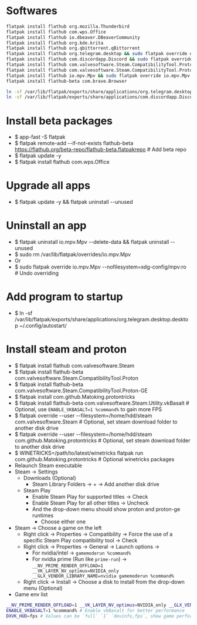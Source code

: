 Softwares
=====
```sh
flatpak install flathub org.mozilla.Thunderbird
flatpak install flathub com.wps.Office
flatpak install flathub io.dbeaver.DBeaverCommunity
flatpak install flathub org.kde.krita
flatpak install flathub org.qbittorrent.qBittorrent
flatpak install flathub org.telegram.desktop && sudo flatpak override org.telegram.desktop --filesystem=xdg-desktop
flatpak install flathub com.discordapp.Discord && sudo flatpak override --filesystem=home com.discordapp.Discord
flatpak install flathub com.valvesoftware.Steam.CompatibilityTool.Proton
flatpak install flathub com.valvesoftware.Steam.CompatibilityTool.Proton-GE
flatpak install flathub io.mpv.Mpv && sudo flatpak override io.mpv.Mpv --filesystem=xdg-config/mpv:ro # Read mpv.conf
flatpak install flathub-beta com.brave.Browser

ln -sf /var/lib/flatpak/exports/share/applications/org.telegram.desktop.desktop ~/.config/autostart
ln -sf /var/lib/flatpak/exports/share/applications/com.discordapp.Discord.desktop ~/.config/autostart
```

Install beta packages
=====
* $ app-fast -S flatpak
* $ flatpak remote-add --if-not-exists flathub-beta https://flathub.org/beta-repo/flathub-beta.flatpakrepo # Add beta repo
* $ flatpak update -y
* $ flatpak install flathub com.wps.Office

Upgrade all apps
=====
* $ flatpak update -y && flatpak uninstall --unused

Uninstall an app
======
* $ flatpak uninstall io.mpv.Mpv --delete-data && flatpak uninstall --unused
* $ sudo rm /var/lib/flatpak/overrides/io.mpv.Mpv
* Or
* $ sudo flatpak override io.mpv.Mpv --nofilesystem=xdg-config/mpv:ro # Undo overriding

Add program to startup
=====
* $ ln -sf /var/lib/flatpak/exports/share/applications/org.telegram.desktop.desktop ~/.config/autostart/

Install steam and proton
=====
* $ flatpak install flathub com.valvesoftware.Steam
* $ flatpak install flathub-beta com.valvesoftware.Steam.CompatibilityTool.Proton
* $ flatpak install flathub-beta com.valvesoftware.Steam.CompatibilityTool.Proton-GE
* $ flatpak install com.github.Matoking.protontricks
* $ flatpak install flathub-beta com.valvesoftware.Steam.Utility.vkBasalt # Optional, use `ENABLE_VKBASALT=1 %command%` to gain more FPS
* $ flatpak override --user --filesystem=/home/hdd/steam com.valvesoftware.Steam # Optional, set steam download folder to another disk drive
* $ flatpak override --user --filesystem=/home/hdd/steam com.github.Matoking.protontricks # Optional, set steam download folder to another disk drive
* $ WINETRICKS=/path/to/latest/winetricks flatpak run com.github.Matoking.protontricks # Optional winetricks packages
* Relaunch Steam executable
* Steam -> Settings
  * Downloads (Optional)
    * Steam Library Folders -> + -> Add another disk drive
  * Steam Play
    * Enable Steam Play for supported titles -> Check
    * Enable Steam Play for all other titles -> Uncheck
    * And the drop-down menu should show proton and proton-ge runtimes
      * Choose either one
* Steam -> Choose a game on the left
  * Right click -> Properties -> Compatibility -> Force the use of a specific Steam Play compatibility tool -> Check
  * Right click -> Properties -> General -> Launch options ->
    * For nvidia/intel -> `gamemoderun %command%`
    * For nvidia prime (Run like `prime-run`) -> `__NV_PRIME_RENDER_OFFLOAD=1 __VK_LAYER_NV_optimus=NVIDIA_only __GLX_VENDOR_LIBRARY_NAME=nvidia gamemoderun %command%`
  * Right click -> Install -> Choose a disk to install from the drop-down menu (Optional)
* Game env list
```sh
__NV_PRIME_RENDER_OFFLOAD=1 __VK_LAYER_NV_optimus=NVIDIA_only __GLX_VENDOR_LIBRARY_NAME=nvidia %command% # Run like prime-run %command%
ENABLE_VKBASALT=1 %command% # Enable vkBasalt for better performance
DXVK_HUD=fps # Values can be `full` `1` `devinfo,fps`, show game performance info
```

